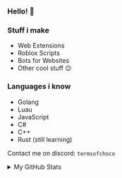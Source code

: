 ### Hello! 👋

### Stuff i make
- Web Extensions
- Roblox Scripts
- Bots for Websites
- Other cool stuff :wink:

### Languages i know
- Golang
- Luau
- JavaScript
- C#
- C++
- Rust (still learning)

Contact me on discord: `termsofchoco`

<details>
   <summary>My GitHub Stats</summary>

   <div style="text-align: left;">
      <img src="https://github-readme-stats.vercel.app/api?username=femrawr&theme=dark&show_icons=true&hide_border=true&count_private=true" width="400"/>
   </div>
   <div style="text-align: left;">
      <img src="https://github-readme-stats.vercel.app/api/top-langs/?username=femrawr&exclude_repo=ChocolateLine,ChocolateHub&theme=dark&show_icons=true&hide_border=true&layout=compact" width="290"/>
   </div>
</details>

